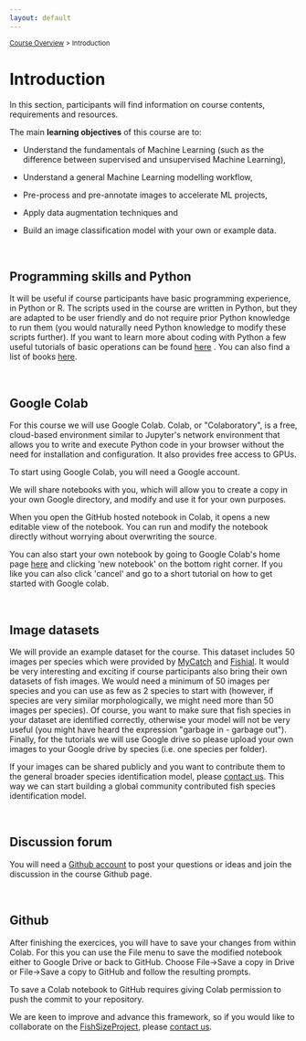 ```yaml
---
layout: default
---
```


<sub>[Course Overview](index.md) \> Introduction</sub>

# Introduction

In this section, participants will find information on course contents, requirements and resources.

The main **learning objectives** of this course are to:

-   Understand the fundamentals of Machine Learning (such as the difference between supervised and unsupervised Machine Learning),

-   Understand a general Machine Learning modelling workflow,

-   Pre-process and pre-annotate images to accelerate ML projects,

-   Apply data augmentation techniques and

-   Build an image classification model with your own or example data.

<br/>

## Programming skills and Python

It will be useful if course participants have basic programming experience, in Python or R. The scripts used in the course are written in Python, but they are adapted to be user friendly and do not require prior Python knowledge to run them (you would naturally need Python knowledge to modify these scripts further). If you want to learn more about coding with Python a few useful tutorials of basic operations can be found [here](https://www.learnpython.org/) . You can also find a list of books [here](https://wiki.python.org/moin/IntroductoryBooks).


<br/>

## Google Colab

For this course we will use Google Colab. Colab, or "Colaboratory", is a free, cloud-based environment similar to Jupyter's network environment that allows you to write and execute Python code in your browser without the need for installation and configuration. It also provides free access to GPUs.

To start using Google Colab, you will need a Google account. 

We will share notebooks with you, which will allow you to create a copy in your own Google directory, and modify and use it for your own purposes.

When you open the GitHub hosted notebook in Colab, it opens a new editable view of the notebook. You can run and modify the notebook directly without worrying about overwriting the source.

You can also start your own notebook by going to Google Colab's home page [here](https://colab.research.google.com/) and clicking 'new notebook' on the bottom right corner. If you like you can also click 'cancel' and go to a short tutorial on how to get started with Google colab.

<br/>

## Image datasets

We will provide an example dataset for the course. This dataset includes 50 images per species which were provided by [MyCatch](https://mycatch.ca/) and [Fishial](https://fishial.ai/).
It would be very interesting and exciting if course participants also bring their own datasets of fish images. We would need a minimum of 50 images per species and you can use as few as 2 species to start with (however, if species are very similar morphologically, we might need more than 50 images per species). Of course, you want to make sure that fish species in your dataset are identified correctly, otherwise your model will not be very useful (you might have heard the expression "garbage in - garbage out"). Finally, for the tutorials we will use Google drive so please upload your own images to your Google drive by species (i.e. one species per folder). 

If your images can be shared publicly and you want to contribute them to the general broader species identification model, please [contact us](catari.bio@gmail.com). This way we can start building a global community contributed fish species identification model.

<br/>


## Discussion forum 

You will need a [Github account](https://github.com/join) to post your questions or ideas and join the discussion in the course Github page.

<br/>


## Github 

After finishing the exercices, you will have to save your changes from within Colab. For this you can use the File menu to save the modified notebook either to Google Drive or back to GitHub. Choose File→Save a copy in Drive or File→Save a copy to GitHub and follow the resulting prompts.

To save a Colab notebook to GitHub requires giving Colab permission to push the commit to your repository.

We are keen to improve and advance this framework, so if you would like to collaborate on the [FishSizeProject](https://fishsizeproject.org/), please [contact us](catari.bio@gmail.com).

<br/>

